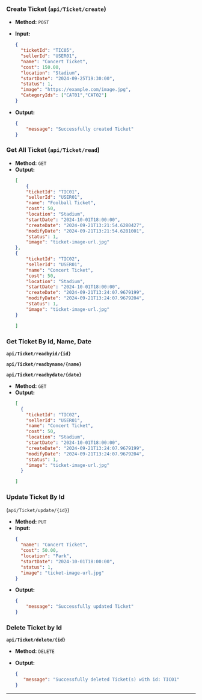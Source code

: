 
### **Create Ticket (`api/Ticket/create`)**

- **Method:** `POST`
- **Input:**

    ```json
    {
      "ticketId": "TIC05",
      "sellerId": "USER01",
      "name": "Concert Ticket",
      "cost": 150.00,
      "location": "Stadium",
      "startDate": "2024-09-25T19:30:00",
      "status": 1,
      "image": "https://example.com/image.jpg",
      "CategoryIds": ["CAT01","CAT02"]
    }
    ```
- **Output:**
    ```json
    {
        "message": "Successfully created Ticket"
    }
    ```
### **Get All Ticket (`api/Ticket/read`)**

- **Method:** `GET`
- **Output:**
    ```json
    [
        {
        "ticketId": "TIC01",
        "sellerId": "USER01",
        "name": "Foolball Ticket",
        "cost": 50,
        "location": "Stadium",
        "startDate": "2024-10-01T18:00:00",
        "createDate": "2024-09-21T13:21:54.6280427",
        "modifyDate": "2024-09-21T13:21:54.6281001",
        "status": 1,
        "image": "ticket-image-url.jpg"
    },
    {
        "ticketId": "TIC02",
        "sellerId": "USER01",
        "name": "Concert Ticket",
        "cost": 50,
        "location": "Stadium",
        "startDate": "2024-10-01T18:00:00",
        "createDate": "2024-09-21T13:24:07.9679199",
        "modifyDate": "2024-09-21T13:24:07.9679204",
        "status": 1,
        "image": "ticket-image-url.jpg"
    }
   
    ]
    ```
### **Get Ticket By Id, Name, Date**

**`api/Ticket/readbyid/{id}`**

**`api/Ticket/readbyname/{name}`**

**`api/Ticket/readbydate/{date}`**

- **Method:** `GET`
- **Output:**
    ```json
    [
      {
        "ticketId": "TIC02",
        "sellerId": "USER01",
        "name": "Concert Ticket",
        "cost": 50,
        "location": "Stadium",
        "startDate": "2024-10-01T18:00:00",
        "createDate": "2024-09-21T13:24:07.9679199",
        "modifyDate": "2024-09-21T13:24:07.9679204",
        "status": 1,
        "image": "ticket-image-url.jpg"
      }
   
    ]
    ```  



### **Update Ticket By Id**
(`api/Ticket/update/{id}`)

- **Method:** `PUT`
- **Input:**
    ```json
    {
      "name": "Concert Ticket",
      "cost": 50.00,
      "location": "Park",
      "startDate": "2024-10-01T18:00:00",
      "status": 1,
      "image": "ticket-image-url.jpg"
    }
    ```
- **Output:**
    ```json
    {
        "message": "Successfully updated Ticket"
    }
    ```

### **Delete Ticket by Id**

**`api/Ticket/delete/{id}`**

- **Method:** `DELETE`
- **Output:**

    ```json
    {
       "message": "Successfully deleted Ticket(s) with id: TIC01"
    }
    ```
---
